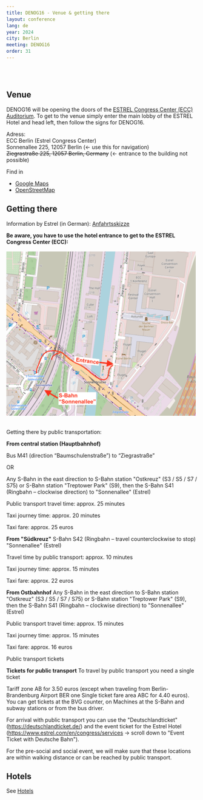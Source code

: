 ```yaml
---
title: DENOG16 - Venue & getting there
layout: conference
lang: de
year: 2024
city: Berlin
meeting: DENOG16
order: 31
---
```


<br>
<br>

## Venue

DENOG16 will be opening the doors of the [ESTREL Congress Center (ECC) Auditorium](https://www.estrel.com/de/congress).
To get to the venue simply enter the main lobby of the ESTREL Hotel and head left, then follow the signs for DENOG16.

Adress:<br />
ECC Berlin (Estrel Congress Center)<br />
Sonnenallee 225, 12057 Berlin (<- use this for navigation)<br />
<del>Ziegrastraße 225, 12057 Berlin, Germany</del> (<- entrance to the building not possible)

Find in 
* <a href="https://maps.app.goo.gl/c5EPCofTR5F9u852A">Google Maps</a>
* <a href="https://www.openstreetmap.org/#map=18/52.47382/13.45785">OpenStreetMap</a>

## Getting there

Information by Estrel (in German): <a href="https://www.estrel.com/files/downloads/hotel/Estrel_Lage_Anfahrt_2022%20de.pdf">Anfahrtsskizze</a>

<b>Be aware, you have to use the hotel entrance to get to the ESTREL Congress Center (ECC):</b> <br /><br />
<img width="500px" src="/images/meetings/denog15/ecc_entrance.png" />

<br />
Getting there by public transportation: 

<b>From central station (Hauptbahnhof)</b>

Bus M41 (direction “Baumschulenstraße”) to “Ziegrastraße”

OR

Any S-Bahn in the east direction to S-Bahn station "Ostkreuz" (S3 / S5 / S7 / S75) or S-Bahn station "Treptower Park" (S9), then the S-Bahn S41 (Ringbahn – clockwise direction) to "Sonnenallee" (Estrel)

Public transport travel time: approx. 25 minutes

Taxi journey time: approx. 20 minutes

Taxi fare: approx. 25 euros

<b>From "Südkreuz"</b>
S-Bahn S42 (Ringbahn – travel counterclockwise to stop) "Sonnenallee" (Estrel)

Travel time by public transport: approx. 10 minutes

Taxi journey time: approx. 15 minutes

Taxi fare: approx. 22 euros

<b>From Ostbahnhof</b>
Any S-Bahn in the east direction to S-Bahn station "Ostkreuz" (S3 / S5 / S7 / S75) or S-Bahn station "Treptower Park" (S9), then the S-Bahn S41 (Ringbahn – clockwise direction) to "Sonnenallee" (Estrel)

Public transport travel time: approx. 15 minutes

Taxi journey time: approx. 15 minutes

Taxi fare: approx. 16 euros

Public transport tickets

<b>Tickets for public transport</b>
To travel by public transport you need a single ticket

Tariff zone AB for 3.50 euros (except when traveling from Berlin-Brandenburg Airport BER one Single ticket fare area ABC for 4.40 euros). You can get tickets at the BVG counter, on Machines at the S-Bahn and subway stations or from the bus driver.

For arrival with public transport you can use the "Deutschlandticket" (https://deutschlandticket.de/) and the event ticket for the Estrel Hotel (https://www.estrel.com/en/congress/services -> scroll down to "Event Ticket with Deutsche Bahn").

For the pre-social and social event, we will make sure that these locations are within walking distance or can be reached by public transport.


## Hotels

See [Hotels](/de/meetings/denog16/hotels.html)
